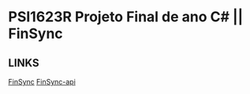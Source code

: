 # PSI1623R Projeto Final de ano C# || FinSync

## LINKS
[FinSync](https://github.com/tigokraft/FinSync)
[FinSync-api](https://github.com/tigokraft/FinSync-api)